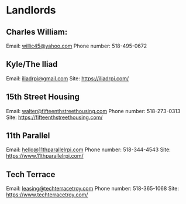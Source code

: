 # Landlords
## Charles William:
Email: willic45@yahoo.com
Phone number: 518-495-0672

## Kyle/The Iliad
Email: iliadrpi@gmail.com
Site: https://iliadrpi.com/

## 15th Street Housing
Email: walter@fifteenthstreethousing.com
Phone number: 518-273-0313
Site: https://fifteenthstreethousing.com/

## 11th Parallel
Email: hello@11thparallelrpi.com
Phone number: 518-344-4543
Site: https://www.11thparallelrpi.com/

## Tech Terrace
Email: leasing@techterracetroy.com
Phone number: 518-365-1068
Site: https://www.techterracetroy.com/
